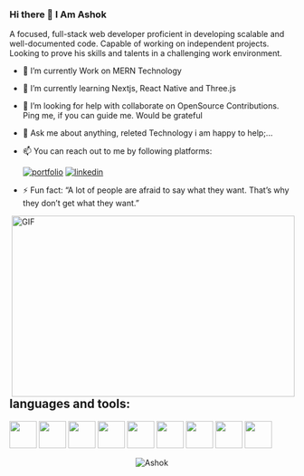 ### Hi there 👋 I Am Ashok





A focused, full-stack web developer proficient in developing scalable and well-documented code. Capable of working on independent projects. Looking to prove his skills and talents in a challenging work environment.

<!--
**Ashokzarmariya/ashokzarmariya** is a ✨ _special_ ✨ repository because its `README.md` (this file) appears on your GitHub profile.

Here are some ideas to get you started:



-->
<div>
  
  
- 🔭 I’m currently Work on MERN Technology

- 🌱 I’m currently learning Nextjs, React Native and Three.js

- 🤔 I’m looking for help with collaborate on OpenSource Contributions. 
  Ping me, if you can guide me. Would be grateful

- 💬 Ask me about anything, releted Technology i am happy to help;...  
    


- 📫 You can reach out to me by following platforms: 
    
  [![portfolio](https://img.shields.io/badge/my_portfolio-000?style=for-the-badge&logo=ko-fi&logoColor=white)](https://ashok-zarmariya.netlify.app/)
  [![linkedin](https://img.shields.io/badge/linkedin-0A66C2?style=for-the-badge&logo=linkedin&logoColor=white)](https://www.linkedin.com/in/ashok-zarmariya-473aa722a/)
  

- ⚡ Fun fact: 
  “A lot of people are afraid to say what they want. 
  That’s why they don’t get what they want.”

  
  
</div>

<img align="right" alt="GIF" src="https://github.com/abhisheknaiidu/abhisheknaiidu/blob/master/code.gif?raw=true" width="500" height="320" />



## languages and tools:

  <div>
    <img src="https://user-images.githubusercontent.com/93376968/154724133-a574b22f-acb8-459a-8915-e5268ffb9848.png" width="48">
    <img src="https://user-images.githubusercontent.com/93376968/154724311-0bafb69d-c1c4-4df8-8720-e4118462c6d4.png" width="48">
    <img src="https://user-images.githubusercontent.com/93376968/154724354-c74e5dcd-8455-4fe6-993a-92b6603f063f.png" width="48">
    <img src="https://user-images.githubusercontent.com/93376968/154724440-cb3ff186-02c4-4130-b00a-c0a23f72e01f.png" width="48">
    <img src="https://user-images.githubusercontent.com/93376968/154724540-1879f547-2248-432f-9caa-7f2806c07382.png" width="48">
    <img src="https://user-images.githubusercontent.com/93376968/154724584-b04cf8b8-78c1-4002-8f8a-32056d310d18.jpg" width="48">
    <img src="https://user-images.githubusercontent.com/93376968/154724851-89f89e62-1824-4b5b-a1a3-bd5bf8b30690.png" width="48">
    <img src="https://user-images.githubusercontent.com/93376968/154725037-6637aa70-d040-40d6-a37f-d9c29856c508.png" width="48">
    <img src="https://user-images.githubusercontent.com/93376968/154724927-cdcb5140-a272-4c8a-a000-cc27ef9e3a9b.png" width="48">
</div>


<p align="center"> <img src="https://github-readme-stats.vercel.app/api?username=ashokzarmariya&show_icons=true&theme=gotham" alt="Ashok" />
























